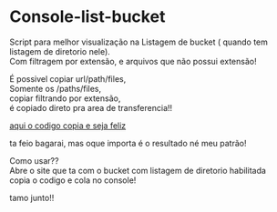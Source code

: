 # Console-list-bucket

Script para melhor visualização na Listagem de bucket ( quando tem listagem de diretorio nele).<br>
Com filtragem por extensão, e arquivos que não possui extensão!

É possivel copiar url/path/files,<br>
Somente os /paths/files,<br>
copiar filtrando por extensão,<br>
é copiado direto pra area de transferencia!!

[aqui o codigo copia e seja feliz](https://github.com/Gu4x1/Console-list-bucket/blob/1ca59cbde050a5aea920635ca46a75b45771f902/console-list-bucket.code)

ta feio bagarai, mas oque importa é o resultado né meu patrão!

Como usar??<br>
Abre o site que ta com o bucket com listagem de diretorio habilitada<br>
copia o codigo e cola no console! 

tamo junto!!
